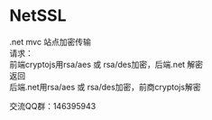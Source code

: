 # NetSSL
.net mvc 站点加密传输  
请求：  
   前端cryptojs用rsa/aes 或 rsa/des加密，后端.net 解密  
返回  
   后端.net用rsa/aes 或 rsa/des加密，前商cryptojs解密    

交流QQ群：146395943
